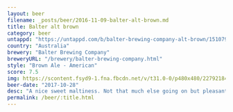 ```yaml
---
layout: beer
filename: _posts/beer/2016-11-09-balter-alt-brown.md
title: Balter alt brown
category: beer
untappd: "https://untappd.com/b/balter-brewing-company-alt-brown/1510798"
country: "Australia"
brewery: "Balter Brewing Company"
breweryURL: "/brewery/balter-brewing-company.html"
style: "Brown Ale - American"
score: 7.5
img: https://scontent.fsyd9-1.fna.fbcdn.net/v/t31.0-0/p480x480/22792184_10155717515743745_4596891921855285804_o.jpg?_nc_cat=106&_nc_sid=e007fa&_nc_ohc=rUYhe5-UKkIAX8kMEmR&_nc_ht=scontent.fsyd9-1.fna&_nc_tp=6&oh=e4f69f68393a85d2afc4380894fd4238&oe=5F480B56
beer-date: "2017-10-28"
desc: "A nice sweet maltiness. Not that much else going on but pleasantly easy drinking"
permalink: /beer/:title.html
---
```


